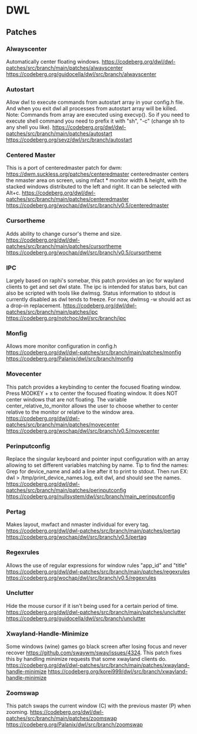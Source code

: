 # DWL

## Patches

### Alwayscenter
Automatically center floating windows.
https://codeberg.org/dwl/dwl-patches/src/branch/main/patches/alwayscenter
https://codeberg.org/guidocella/dwl/src/branch/alwayscenter

### Autostart
Allow dwl to execute commands from autostart array in your config.h file. And when you exit dwl all processes from autostart array will be killed.
Note: Commands from array are executed using execvp(). So if you need to execute shell command you need to prefix it with "sh", "-c" (change sh to any shell you like).
https://codeberg.org/dwl/dwl-patches/src/branch/main/patches/autostart
https://codeberg.org/sevz/dwl/src/branch/autostart

### Centered Master
This is a port of centeredmaster patch for dwm: https://dwm.suckless.org/patches/centeredmaster
centeredmaster centers the nmaster area on screen, using mfact * monitor width & height, with the stacked windows distributed to the left and right. It can be selected with Alt+c.
https://codeberg.org/dwl/dwl-patches/src/branch/main/patches/centeredmaster
https://codeberg.org/wochap/dwl/src/branch/v0.5/centeredmaster

### Cursortheme
Adds ability to change cursor's theme and size.
https://codeberg.org/dwl/dwl-patches/src/branch/main/patches/cursortheme
https://codeberg.org/wochap/dwl/src/branch/v0.5/cursortheme

### IPC
Largely based on raphi's somebar, this patch provides an ipc for wayland clients to get and set dwl state. The ipc is intended for status bars, but can also be scripted with tools like dwlmsg.
Status information to stdout is currently disabled as dwl tends to freeze. For now, dwlmsg -w should act as a drop-in replacement.
https://codeberg.org/dwl/dwl-patches/src/branch/main/patches/ipc
https://codeberg.org/notchoc/dwl/src/branch/ipc

### Monfig
Allows more monitor configuration in config.h
https://codeberg.org/dwl/dwl-patches/src/branch/main/patches/monfig
https://codeberg.org/Palanix/dwl/src/branch/monfig

### Movecenter
This patch provides a keybinding to center the focused floating window.
Press MODKEY + x to center the focused floating window.
It does NOT center windows that are not floating.
The variable center_relative_to_monitor allows the user to choose whether to center relative to the monitor or relative to the window area.
https://codeberg.org/dwl/dwl-patches/src/branch/main/patches/movecenter
https://codeberg.org/wochap/dwl/src/branch/v0.5/movecenter

### Perinputconfig
Replace the singular keyboard and pointer input configuration with an array allowing to set different variables matching by name.
Tip to find the names: Grep for device_name and add a line after it to print to stdout. Then run EX: dwl > /tmp/print_device_names.log, exit dwl, and should see the names.
https://codeberg.org/dwl/dwl-patches/src/branch/main/patches/perinputconfig
https://codeberg.org/nullsystem/dwl/src/branch/main_perinputconfig

### Pertag
Makes layout, mwfact and nmaster individual for every tag.
https://codeberg.org/dwl/dwl-patches/src/branch/main/patches/pertag
https://codeberg.org/wochap/dwl/src/branch/v0.5/pertag

### Regexrules
Allows the use of regular expressions for window rules "app_id" and "title"
https://codeberg.org/dwl/dwl-patches/src/branch/main/patches/regexrules
https://codeberg.org/wochap/dwl/src/branch/v0.5/regexrules

### Unclutter
Hide the mouse cursor if it isn't being used for a certain period of time.
https://codeberg.org/dwl/dwl-patches/src/branch/main/patches/unclutter
https://codeberg.org/guidocella/dwl/src/branch/unclutter

### Xwayland-Handle-Minimize
Some windows (wine) games go black screen after losing focus and never recover https://github.com/swaywm/sway/issues/4324. This patch fixes this by handling minimize requests that some xwayland clients do.
https://codeberg.org/dwl/dwl-patches/src/branch/main/patches/xwayland-handle-minimize
https://codeberg.org/korei999/dwl/src/branch/xwayland-handle-minimize

### Zoomswap
This patch swaps the current window (C) with the previous master (P) when zooming.
https://codeberg.org/dwl/dwl-patches/src/branch/main/patches/zoomswap
https://codeberg.org/Palanix/dwl/src/branch/zoomswap